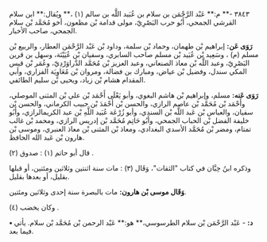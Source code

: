 ٣٨٤٣ -** م:** عَبْد الرَّحْمَن بن سلام بن عُبَيد اللَّه بن سالم (١) ،** ويُقال:** ابن سلام القرشي الجمحي، أَبُو حرب البَصْرِيّ، مولى قدامة بْن مظعون، أخو مُحَمَّد بْن سلام الجمحي، صاحب الأخبار.

**رَوَى عَن:** إبراهيم بْن طهمان، وحماد بْن سلمة، وداود بْن عَبْد الرَّحْمَن العطار، والربيع بْن مسلم (م) ، وسَعِيد بْن عُبَيد بْن مسلم صاحب السابري، وسفيان بْن عُيَيْنَة، وسهل بن قرين البَصْرِيّ، وعبد اللَّه بْن معاذ الصنعاني، وعبد العزيز بْن مُحَمَّد الدَّراوَرْدِيّ، وعُمَر بْن قيس المكي سندل، وفضيل بْن عياض، ومبارك بن فضالة، ومروان بْن مُعَاوِيَة الفزاري، وأبي المقدام هشام بْن زياد، ويحيى بْن سليم الطائفي.

**رَوَى عَنه:** مسلم، وإبراهيم بْن هاشم البغوي، وأبو يَعْلَى أَحْمَد بْن علي بْن المثنى الموصلي، وأَحْمَد بْن مُحَمَّد بْن عاصم الرازي، والحسن بْن أَحْمَدَ بْن حبيب الكرماني، والحسن بْن سفيان، والعباس بْن عَبد اللَّه بْن السندي، وأبو زُرْعَة عُبَيد اللَّهِ بْن عبد الكريمالرازي، وأَبُو خليفة الفضل بْن الحباب الجمحي، وأَبُو حَاتِم مُحَمَّد بْن إدريس الرازي، ومحمد بْن غالب تمتام، ومضر بْن مُحَمَّد الأسدي البغدادي، ومعاذ بْن المثنى بْن معاذ العنبري، وموسى بْن هارون بْن عَبد الله الحافظ.

قال أبو حاتم (١) : صدوق (٢) .

وذكره ابنُ حِبَّان في كتاب "الثقات"، وَقَال (٣) : مات سنة اثنتين وثلاثين ومئتين، أو قبلها بقليل، أو بعدها بقليل.

**وَقَال موسى بْن هارون:** مات بالبصرة سنة إحدى وثلاثين ومئتين.

وكان يخضب (٤) .

**• د:** - عَبْد الرَّحْمَن بْن سلام الطرسوسي،** هو:** عَبْد الرحمن بْن مُحَمَّد بْن سلام. يأتي فيما بعد.